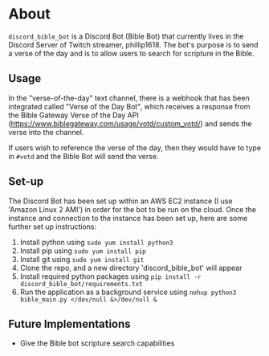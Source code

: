# About

`discord_bible_bot` is a Discord Bot (Bible Bot) that currently lives in the Discord Server of Twitch streamer, phillip1618. The bot's purpose is to send a verse of the day and is to allow users to search for scripture in the Bible.

## Usage

In the "verse-of-the-day" text channel, there is a webhook that has been integrated called "Verse of the Day Bot", which receives a response from the Bible Gateway Verse of the Day API (https://www.biblegateway.com/usage/votd/custom_votd/) and sends the verse into the channel. 

If users wish to reference the verse of the day, then they would have to type in `#votd` and the Bible Bot will send the verse.

## Set-up

The Discord Bot has been set up within an AWS EC2 instance (I use 'Amazon Linux 2 AMI') in order for the bot to be run on the cloud. Once the instance and connection to the instance has been set up, here are some further set up instructions:

1. Install python using `sudo yum install python3`
2. Install pip using `sudo yum install pip`
3. Install git using `sudo yum install git`
4. Clone the repo, and a new directory 'discord_bible_bot' will appear
5. Install required python packages using `pip install -r discord_bible_bot/requirements.txt`
6. Run the application as a background service using `nohup python3 bible_main.py </dev/null &>/dev/null &`

## Future Implementations

- Give the Bible bot scripture search capabilities